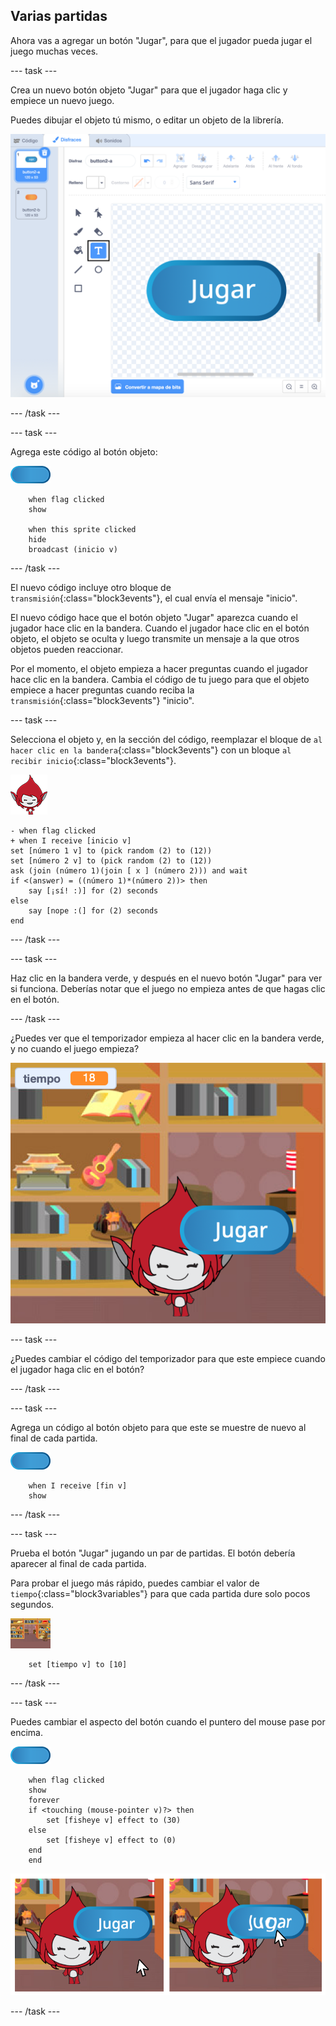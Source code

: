 ## Varias partidas

Ahora vas a agregar un botón "Jugar", para que el jugador pueda jugar el juego muchas veces.

--- task ---

Crea un nuevo botón objeto "Jugar" para que el jugador haga clic y empiece un nuevo juego.

Puedes dibujar el objeto tú mismo, o editar un objeto de la librería.

![Imagen del botón de jugar](images/brain-play.png)

--- /task ---

--- task ---

Agrega este código al botón objeto:

![Objeto del botón](images/button-sprite.png)

```blocks3
    when flag clicked
    show

    when this sprite clicked
    hide
    broadcast (inicio v)
```

--- /task ---

El nuevo código incluye otro bloque de `transmisión`{:class="block3events"}, el cual envía el mensaje "inicio".

El nuevo código hace que el botón objeto "Jugar" aparezca cuando el jugador hace clic en la bandera. Cuando el jugador hace clic en el botón objeto, el objeto se oculta y luego transmite un mensaje a la que otros objetos pueden reaccionar.

Por el momento, el objeto empieza a hacer preguntas cuando el jugador hace clic en la bandera. Cambia el código de tu juego para que el objeto empiece a hacer preguntas cuando reciba la `transmisión`{:class="block3events"} "inicio".

--- task ---

Selecciona el objeto y, en la sección del código, reemplazar el bloque de `al hacer clic en la bandera`{:class="block3events"} con un bloque `al recibir inicio`{:class="block3events"}.

![Objeto del personaje](images/giga-sprite.png)

```blocks3
- when flag clicked
+ when I receive [inicio v]
set [número 1 v] to (pick random (2) to (12))
set [número 2 v] to (pick random (2) to (12))
ask (join (número 1)(join [ x ] (número 2))) and wait
if <(answer) = ((número 1)*(número 2))> then
    say [¡sí! :)] for (2) seconds
else
    say [nope :(] for (2) seconds
end
```

--- /task ---

--- task ---

Haz clic en la bandera verde, y después en el nuevo botón "Jugar" para ver si funciona. Deberías notar que el juego no empieza antes de que hagas clic en el botón.

--- /task ---

¿Puedes ver que el temporizador empieza al hacer clic en la bandera verde, y no cuando el juego empieza?

![El cronómetro ha comenzado](images/brain-timer-bug.png)

--- task ---

¿Puedes cambiar el código del temporizador para que este empiece cuando el jugador haga clic en el botón?

--- /task ---

--- task ---

Agrega un código al botón objeto para que este se muestre de nuevo al final de cada partida.

![Objeto del botón](images/button-sprite.png)

```blocks3
    when I receive [fin v]
    show
```

--- /task ---

--- task ---

Prueba el botón "Jugar" jugando un par de partidas. El botón debería aparecer al final de cada partida.

Para probar el juego más rápido, puedes cambiar el valor de `tiempo`{:class="block3variables"} para que cada partida dure solo pocos segundos.

![Escenario](images/stage-sprite.png)

```blocks3
    set [tiempo v] to [10]
```

--- /task ---

--- task ---

Puedes cambiar el aspecto del botón cuando el puntero del mouse pase por encima.

![Botón](images/button-sprite.png)

```blocks3
    when flag clicked
    show
    forever
    if <touching (mouse-pointer v)?> then
        set [fisheye v] effect to (30)
    else
        set [fisheye v] effect to (0)
    end
    end
```

![captura de pantalla](images/brain-fisheye.png)

--- /task ---
